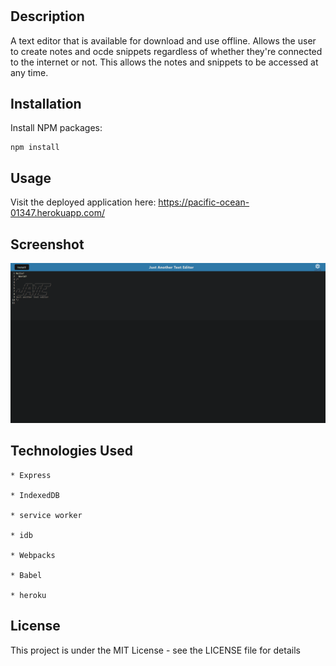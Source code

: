 # <Text-Editor>

## Description

A text editor that is available for download and use offline. Allows the user to create notes and ocde snippets regardless of whether they're connected to the internet or not. This allows the notes and snippets to be accessed at any time.


## Installation

Install NPM packages:

    npm install

## Usage

Visit the deployed application here: https://pacific-ocean-01347.herokuapp.com/

## Screenshot

![screenshot of app](./images/T0udywN.png)

## Technologies Used

    * Express

    * IndexedDB

    * service worker

    * idb

    * Webpacks

    * Babel

    * heroku

## License

This project is under the MIT License - see the LICENSE file for details
